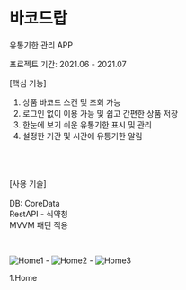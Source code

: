 # 바코드랍
  유통기한 관리 APP
  
  프로젝트 기간: 2021.06 - 2021.07
  
  [핵심 기능]
  1. 상품 바코드 스캔 및 조회 가능
  2. 로그인 없이 이용 가능 및 쉽고 간편한 상품 저장
  3. 한눈에 보기 쉬운 유통기한 표시 및 관리 
  4. 설정한 기간 및 시간에 유통기한 알림 

  <br> <br> <br>
  [사용 기술]
   <br>
   <br>
  DB: CoreData 
   <br>
  RestAPI - 식약청
   <br>
   MVVM 패턴 적용
   
  <br>
  
![Home1](https://user-images.githubusercontent.com/49187863/126889549-7d55b98c-d982-4142-85e4-9128fbdc0bdf.gif) - ![Home2](https://user-images.githubusercontent.com/49187863/126889571-4ae963c3-9477-4cb5-9265-0dcdbe8bbe05.gif) - ![Home3](https://user-images.githubusercontent.com/49187863/126889594-6018dbfb-afef-4c57-b13d-7e64cef25b94.gif)




1.Home
